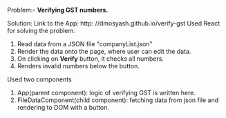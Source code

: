 Problem:- **Verifying GST numbers.**

Solution: 
Link to the App: http: //dmosyash.github.io/verify-gst
Used React for solving the problem.
1. Read data from a JSON file "companyList.json"
2. Render the data onto the page, where user can edit the data.
3. On clicking on **Verify** button, it checks all numbers.
4. Renders invalid numbers below the button.

Used two components
1. App(parent component): logic of verifying GST is written here.
2. FileDataComponent(child component): fetching data from json file and rendering to DOM with a button.